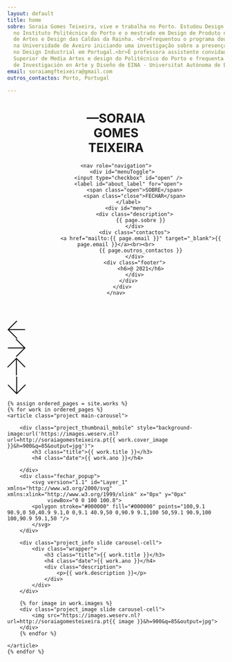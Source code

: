 ```yaml
---
layout: default
title: home
sobre: Soraia Gomes Teixeira, vive e trabalha no Porto. Estudou Design Industrial
  no Instituto Politécnico do Porto e o mestrado em Design de Produto na Escola Superior
  de Artes e Design das Caldas da Rainha. <br>Frequentou o programa doutoral em Design
  na Universidade de Aveiro iniciando uma investigação sobre a presença das mulheres
  no Design Industrial em Portugal.<br>É professora assistente convidada na Escola
  Superior de Media Artes e design do Politécnico do Porto e frequenta o doutoramento
  de Investigación en Arte y Diseño de EINA - Universitat Autònoma de Barcelona.
email: soraiamgfteixeira@gmail.com
outros_contactos: Porto, Portugal

---
```

<header id="header">
	<h1>—SORAIA<br>GOMES<br>TEIXEIRA</h1>

	<nav role="navigation">
		<div id="menuToggle">
			<input type="checkbox" id="open" />
			<label id="about_label" for="open">
				<span class="open">SOBRE</span>
				<span class="close">FECHAR</span>
			</label>
			<div id="menu">
				<div class="description">
					{{ page.sobre }}
				</div>
				<div class="contactos">
					<a href="mailto:{{ page.email }}" target="_blank">{{ page.email }}</a><br><br>
					{{ page.outros_contactos }}
				</div>
				<div class="footer">
					<h6>@ 2021</h6>
				</div>
			</div>
		</div>
	</nav>

</header>



<div id="main_slider_navigation">
	<div id="arrow_left" class="arrow" onclick="prevSlideHorizontal(event)">
		<svg width="43" height="43" viewBox="0 0 43 43" fill="none" xmlns="http://www.w3.org/2000/svg">
		<line x1="41.465" y1="21.8244" x2="1.90633" y2="21.8244" stroke="black" stroke-width="2"/>
		<line x1="1.49394" y1="22.4938" x2="22.3143" y2="1.67348" stroke="black" stroke-width="2"/>
		<line x1="1.88673" y1="21.4725" x2="22.7071" y2="42.2928" stroke="black" stroke-width="2"/>
		</svg>
	</div>
	<div id="arrow_right" class="arrow" onclick="nextSlideHorizontal(event)">
		<svg width="43" height="43" viewBox="0 0 43 43" fill="none" xmlns="http://www.w3.org/2000/svg">
		<line x1="1.53485" y1="21.1755" x2="41.0935" y2="21.1755" stroke="black" stroke-width="2"/>
		<line x1="41.5059" y1="20.5061" x2="20.6856" y2="41.3265" stroke="black" stroke-width="2"/>
		<line x1="41.1131" y1="21.5275" x2="20.2928" y2="0.707109" stroke="black" stroke-width="2"/>
		</svg>
	</div>
	<div id="arrow_top" class="arrow">
		<svg width="43" height="43" viewBox="0 0 43 43" fill="none" xmlns="http://www.w3.org/2000/svg">
		<line x1="21.1755" y1="41.5996" x2="21.1755" y2="2.04092" stroke="black" stroke-width="2"/>
		<line x1="20.5061" y1="1.62853" x2="41.3265" y2="22.4489" stroke="black" stroke-width="2"/>
		<line x1="21.5275" y1="2.02132" x2="0.707107" y2="22.8417" stroke="black" stroke-width="2"/>
		</svg>
	</div>
	<div id="arrow_bottom" class="arrow">
		<svg width="43" height="43" viewBox="0 0 43 43" fill="none" xmlns="http://www.w3.org/2000/svg">
		<line x1="21.8245" y1="1.48993" x2="21.8245" y2="41.0486" stroke="black" stroke-width="2"/>
		<line x1="22.4939" y1="41.461" x2="1.67355" y2="20.6407" stroke="black" stroke-width="2"/>
		<line x1="21.4725" y1="41.0682" x2="42.2929" y2="20.2479" stroke="black" stroke-width="2"/>
		</svg>
	</div>
</div>



<main id="main_wrapper">


	{% assign ordered_pages = site.works %}
	{% for work in ordered_pages %}
	<article class="project main-carousel">

		<div class="project_thumbnail_mobile" style="background-image:url('https://images.weserv.nl?url=http://soraiagomesteixeira.pt{{ work.cover_image }}&h=900&q=85&output=jpg')">
			<h3 class="title">{{ work.title }}</h3>
			<h4 class="date">{{ work.ano }}</h4>

		</div>
		<div class="fechar_popup">
			<svg version="1.1" id="Layer_1" xmlns="http://www.w3.org/2000/svg" xmlns:xlink="http://www.w3.org/1999/xlink" x="0px" y="0px"
				 viewBox="0 0 100 100.8">
			<polygon stroke="#000000" fill="#000000" points="100,9.1 90.9,0 50,40.9 9.1,0 0,9.1 40.9,50 0,90.9 9.1,100 50,59.1 90.9,100 100,90.9 59.1,50 "/>
			</svg>
		</div>

		<div class="project_info slide carousel-cell">
			<div class="wrapper">
				<h3 class="title">{{ work.title }}</h3>
				<h4 class="date">{{ work.ano }}</h4>
				<div class="description">
					<p>{{ work.description }}</p>
				</div>
			</div>
		</div>

		{% for image in work.images %}
		<div class="project_image slide carousel-cell">
			<img src="https://images.weserv.nl?url=http://soraiagomesteixeira.pt{{ image }}&h=900&q=85&output=jpg">
		</div>
		{% endfor %}

	</article>
	{% endfor %}


</main>


<script type="text/javascript" src="https://cdn.jsdelivr.net/npm/slick-carousel@1.8.1/slick/slick.min.js"></script>
<script type="text/javascript" src="https://unpkg.com/flickity@2.2.2/dist/flickity.pkgd.min.js"></script>